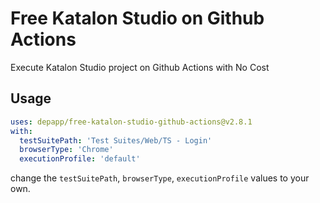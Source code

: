 # Free Katalon Studio on Github Actions
Execute Katalon Studio project on Github Actions with No Cost

## Usage
```yaml
uses: depapp/free-katalon-studio-github-actions@v2.8.1
with:
  testSuitePath: 'Test Suites/Web/TS - Login'
  browserType: 'Chrome'
  executionProfile: 'default'
```
change the `testSuitePath`, `browserType`, `executionProfile` values to your own.